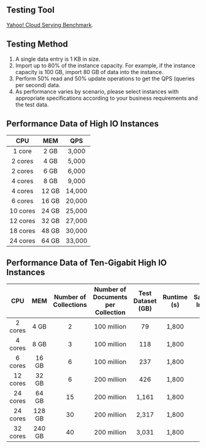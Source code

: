 ## Testing Tool
[Yahoo! Cloud Serving Benchmark](https://github.com/brianfrankcooper/YCSB).

## Testing Method
1. A single data entry is 1 KB in size.
2. Import up to 80% of the instance capacity. For example, if the instance capacity is 100 GB, import 80 GB of data into the instance.
3. Perform 50% read and 50% update operations to get the QPS (queries per second) data.
4. As performance varies by scenario, please select instances with appropriate specifications according to your business requirements and the test data.

## Performance Data of High IO Instances

| CPU | MEM | QPS |
|:--:|:--:|:--:|
|1 core | 2 GB | 3,000 |
| 2 cores | 4 GB | 5,000 |
| 2 cores | 6 GB | 6,000 |
| 4 cores | 8 GB | 9,000 |
| 4 cores | 12 GB | 14,000 |
| 6 cores | 16 GB | 20,000 |
| 10 cores |24 GB | 25,000 |
| 12 cores | 32 GB | 27,000 |
| 18 cores | 48 GB | 30,000 |
| 24 cores | 64 GB | 33,000 |

## Performance Data of Ten-Gigabit High IO Instances 

| CPU | MEM | Number of Collections | Number of Documents per Collection | Test Dataset (GB) | Runtime (s) | Data Sampling Interval (s) | Average QPS (Rounded) |
|:--:|:--:|:--:|:--:|:--:|:--:|:--:|:--:|
| 2 cores | 4 GB | 2 | 100 million | 79 | 1,800 | 10 | 5,000 |
| 4 cores | 8 GB | 3 | 100 million | 118 | 1,800 | 10 | 9,000 |
| 6 cores | 16 GB | 6 | 100 million | 237 | 1,800 | 10 | 20,000 |
| 12 cores | 32 GB | 6 | 200 million | 426 | 1,800 | 10 | 27,000 |
| 24 cores | 64 GB | 15 | 200 million | 1,161 | 1,800 | 10 | 33,000 |
| 24 cores | 128 GB | 30 | 200 million | 2,317 | 1,800 | 10 | 36,000 |
| 32 cores | 240 GB | 40 | 200 million | 3,031 | 1,800 | 10 | 39,000 |
